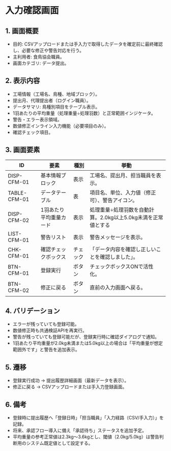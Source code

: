 # 入力確認画面

## 1. 画面概要
- 目的: CSVアップロードまたは手入力で取得したデータを確定前に最終確認し、必要な修正や警告対応を行う。
- 主利用者: 食鳥協会職員。
- 画面カテゴリ: データ提出。

## 2. 表示内容
- 工場情報（工場名、鳥種、地域ブロック）。
- 提出月、代理提出者（ログイン職員）。
- データサマリ: 鳥種別項目をテーブル表示。
- 1羽あたりの平均重量（処理重量÷処理羽数）と正常範囲インジケータ。
- 警告・エラー表示領域。
- 数値修正インライン入力機能（必要項目のみ）。
- 確認チェック項目。

## 3. 画面要素
| ID | 要素 | 種別 | 挙動 |
| --- | --- | --- | --- |
| DISP-CFM-01 | 基本情報ブロック | 表示 | 工場名、提出月、担当職員を表示。 |
| TABLE-CFM-01 | データテーブル | 表 | 項目名、単位、入力値（修正可）、警告アイコン。 |
| DISP-CFM-02 | 1羽あたり平均重量カード | 表示 | 処理重量÷処理羽数を自動計算。2.0kg以上5.0kg未満を正常値とする |
| LIST-CFM-01 | 警告リスト | 表示 | 警告メッセージを表示。 |
| CHK-CFM-01 | 確認チェックボックス | チェック | 「データ内容を確認し正しいことを確認しました」。 |
| BTN-CFM-01 | 登録実行 | ボタン | チェックボックスONで活性化。 |
| BTN-CFM-02 | 修正に戻る | ボタン | 直前の入力画面へ戻る。 |

## 4. バリデーション
- エラーが残っていても登録可能。
- 数値修正時も共通検証APIを再実行。
- 警告が残っていても登録可能だが、登録実行時に確認ダイアログで通知。
- 1羽あたり平均重量が2.0kg未満または5.0kg以上の場合は「平均重量が想定範囲外です」と警告を追加表示。

## 5. 遷移
- 登録実行成功 → 提出履歴詳細画面（最新データを表示）。
- 修正に戻る → CSVアップロードまたは手入力登録画面。

## 6. 備考
- 登録時に提出履歴へ「登録日時」「担当職員」「入力経路（CSV/手入力）」を記録。
- 将来、承認フロー導入に備え「承認待ち」ステータスを追加予定。
- 平均重量の参考正常値は2.3kg〜3.6kgとし、閾値（2.0kg/5.0kg）は警告判断用のシステム既定値として設定する。
